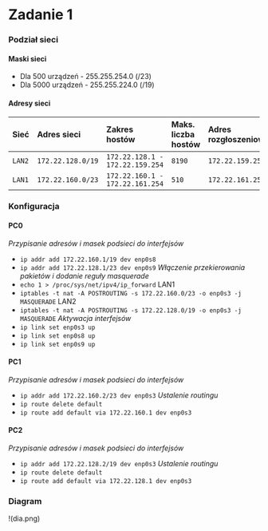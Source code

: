 # Zadanie 1
### Podział sieci
#### Maski sieci
* Dla 500 urządzeń - 255.255.254.0 (/23)
* Dla 5000 urządzeń - 255.255.224.0 (/19)
#### Adresy sieci
  | Sieć | Adres sieci | Zakres hostów | Maks. liczba hostów | Adres rozgłoszeniowy |
  | ----- |:------------- |:-------------| :-------------|:-------------|
  | ``LAN2`` |   ``172.22.128.0/19``    | ``172.22.128.1 - 172.22.159.254 `` | ``8190`` | ``172.22.159.255`` |
  | ``LAN1`` |   ``172.22.160.0/23``    | ``172.22.160.1 - 172.22.161.254 `` | ``510`` | ``172.22.161.255`` |

### Konfiguracja
#### PC0
*Przypisanie adresów i masek podsieci do interfejsów*
* ```ip addr add 172.22.160.1/19 dev enp0s8```
* ```ip addr add 172.22.128.1/23 dev enp0s9```
*Włączenie przekierowania pakietów i dodanie reguły masquerade*
* ```echo 1 > /proc/sys/net/ipv4/ip_forward```
LAN1
* ```iptables -t nat -A POSTROUTING -s 172.22.160.0/23 -o enp0s3 -j MASQUERADE```
LAN2
* ```iptables -t nat -A POSTROUTING -s 172.22.128.0/19 -o enp0s3 -j MASQUERADE```
*Aktywacja interfejsów*
* ```ip link set enp0s3 up```
* ```ip link set enp0s8 up```
* ```ip link set enp0s9 up```

#### PC1
*Przypisanie adresów i masek podsieci do interfejsów*
* ```ip addr add 172.22.160.2/23 dev enp0s3```
*Ustalenie routingu*
* ```ip route delete default```
* ```ip route add default via 172.22.160.1 dev enp0s3```

#### PC2
*Przypisanie adresów i masek podsieci do interfejsów*
* ```ip addr add 172.22.128.2/19 dev enp0s3```
*Ustalenie routingu*
* ```ip route delete default```
* ```ip route add default via 172.22.128.1 dev enp0s3```

### Diagram
!(dia.png)
